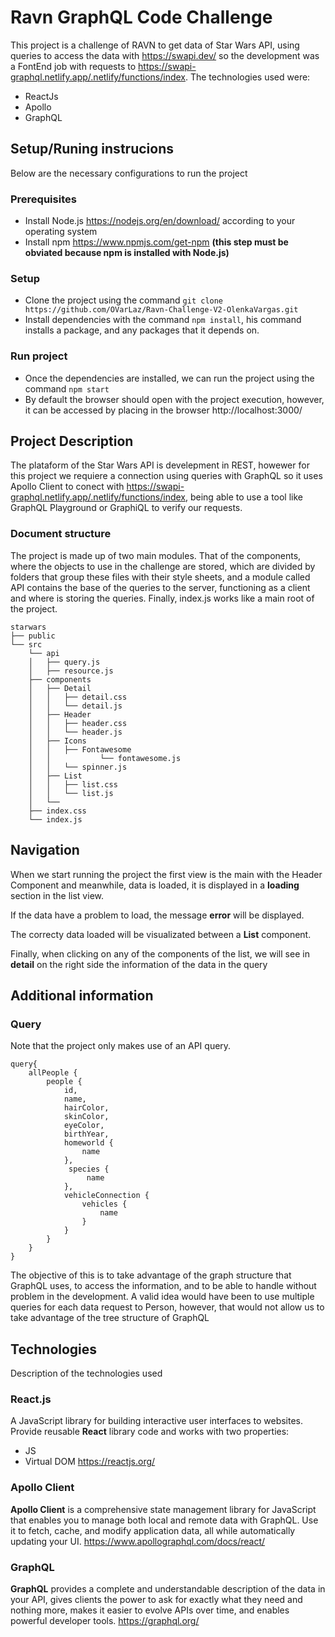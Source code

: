 # Ravn GraphQL Code Challenge

This project is a challenge of RAVN to get data of Star Wars API, using queries to access the data with https://swapi.dev/ so the development was a FontEnd job with requests to https://swapi-graphql.netlify.app/.netlify/functions/index. The technologies used were:

  - ReactJs
  - Apollo
  - GraphQL

## Setup/Runing instrucions
Below are the necessary configurations to run the project

### Prerequisites

- Install Node.js https://nodejs.org/en/download/ according to your operating system
- Install npm https://www.npmjs.com/get-npm **(this step must be obviated because npm is installed with Node.js)**

### Setup
- Clone the project using the command `git clone https://github.com/OVarLaz/Ravn-Challenge-V2-OlenkaVargas.git` 
-  Install dependencies with the command `npm install`, his command installs a package, and any packages that it depends on.

### Run project
- Once the dependencies are installed, we can run the project using the command `npm start`
- By default the browser should open with the project execution, however, it can be accessed by placing in the browser http://localhost:3000/

## Project Description

The plataform of the Star Wars API is develepment in REST, howewer for this project we requiere a connection using queries with GraphQL so it uses Apollo Client to conect with  https://swapi-graphql.netlify.app/.netlify/functions/index, being able to use a tool like GraphQL Playground or GraphiQL to verify our requests.

### Document structure
The project is made up of two main modules. That of the components, where the objects to use in the challenge are stored, which are divided by folders that group these files with their style sheets, and a module called API contains the base of the queries to the server, functioning as a client and where is storing the queries. Finally,  index.js works like a main root of the project.
```
starwars
├── public
└── src
    └── api
    │   ├── query.js
    │   ├── resource.js
    ├── components
    │   ├── Detail
    │   │   ├── detail.css
    │   │   └── detail.js
    │   ├── Header
    │   │   ├── header.css
    │   │   └── header.js
    │   ├── Icons
    │   │   ├── Fontawesome
    │   │           └── fontawesome.js
    │   │   └── spinner.js
    │   ├── List
    │   │   ├── list.css
    │   │   └── list.js
    │   └── 
    ├── index.css
	└── index.js
```

## Navigation

When we start running the project the first view is the main with the Header Component and meanwhile, data is loaded, it is displayed in a **loading** section in the list view.

If the data have a problem to load, the message **error** will be displayed.

The correcty data loaded will be visualizated between a **List** component.

Finally, when clicking on any of the components of the list, we will see in **detail** on the right side the information of the data in the query 

## Additional information

### Query
Note that the project only makes use of an API query. 

    query{    
	    allPeople { 
		    people { 
			    id, 
			    name, 
			    hairColor, 
			    skinColor, 
			    eyeColor, 
			    birthYear, 
			    homeworld { 
				    name 
				}, 
				 species { 
					 name 
				}, 
				vehicleConnection { 
					vehicles { 
						name 
					} 
				} 
			} 
		}
	}

The objective of this is to take advantage of the graph structure that GraphQL uses, to access the information, and to be able to handle without problem in the development. A valid idea would have been to use multiple queries for each data request to Person, however, that would not allow us to take advantage of the tree structure of GraphQL

## Technologies 
Description of the technologies used

### React.js
A JavaScript library for building interactive user interfaces to websites. Provide reusable **React** library code and works with two properties: 
- JS 
- Virtual DOM
https://reactjs.org/

### Apollo Client
**Apollo Client** is a comprehensive state management library for JavaScript that enables you to manage both local and remote data with GraphQL. Use it to fetch, cache, and modify application data, all while automatically updating your UI.
https://www.apollographql.com/docs/react/

### GraphQL
**GraphQL** provides a complete and understandable description of the data in your API, gives clients the power to ask for exactly what they need and nothing more, makes it easier to evolve APIs over time, and enables powerful developer tools.
https://graphql.org/
